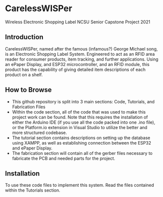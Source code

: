 # CarelessWISPer 
Wireless Electronic Shopping Label
NCSU Senior Capstone Project 2021

## Introduction
CarelessWISPer, named after the famous (infamous?) George Michael song, is an Electronic Shopping Label System. Engineered
to act as an RFID area reader for consumer products, item tracking, and further applications. Using an ePaper Display, and ESP32 microcontroller, and an RFID module, this product has the capability of giving detailed item descriptions of each product on a shelf. 

## How to Browse

- This github repository is split into 3 main sections: Code, Tutorials, and Fabrication Files
- Within the code section, all of the code that was used to make this project work can be found. Note that this requires the installation of either the Arduino IDE (if you use all the code packed into one .ino file), or the Platform.io extension in Visual Studio to utilize the better and more structured codebase.
- The tutorial section contains descriptions on setting up the database using XAMPP, as well as establishing connection between the ESP32 and ePaper Display. 
- The fabrication section will contain all of the gerber files necessary to fabricate the PCB and needed parts for the project. 

## Installation
To use these code files to implement this system. Read the files contained within the Tutorials section. 
